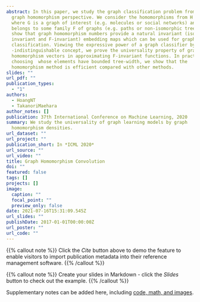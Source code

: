```yaml
---
abstract: In this paper, we study the graph classification problem from the
  graph homomorphism perspective. We consider the homomorphisms from H to G,
  where G is a graph of interest (e.g. molecules or social networks) and H
  belongs to some family F of graphs (e.g. paths or non-isomorphic trees). We
  show that graph homomorphism numbers provide a natural invariant (isomorphism
  invariant and F-invariant) embedding maps which can be used for graph
  classification. Viewing the expressive power of a graph classifier by the
  -indistinguishable concept, we prove the universality property of graph
  homomorphism vectors in approximating F-invariant functions. In practice, by
  choosing  whose elements have bounded tree-width, we show that the
  homomorphism method is efficient compared with other methods.
slides: ""
url_pdf: ""
publication_types:
  - "1"
authors:
  - HoangNT
  - TakanoriMaehara
author_notes: []
publication: 37th International Conference on Machine Learning, 2020
summary: We study the universality of graph learning models by graph
  homomorphism densities.
url_dataset: ""
url_project: ""
publication_short: In *ICML 2020*
url_source: ""
url_video: ""
title: Graph Homomorphism Convolution
doi: ""
featured: false
tags: []
projects: []
image:
  caption: ""
  focal_point: ""
  preview_only: false
date: 2021-07-16T15:31:09.545Z
url_slides: ""
publishDate: 2017-01-01T00:00:00Z
url_poster: ""
url_code: ""
---
```


{{% callout note %}}
Click the *Cite* button above to demo the feature to enable visitors to import publication metadata into their reference management software.
{{% /callout %}}

{{% callout note %}}
Create your slides in Markdown - click the *Slides* button to check out the example.
{{% /callout %}}

Supplementary notes can be added here, including [code, math, and images](https://wowchemy.com/docs/writing-markdown-latex/).
